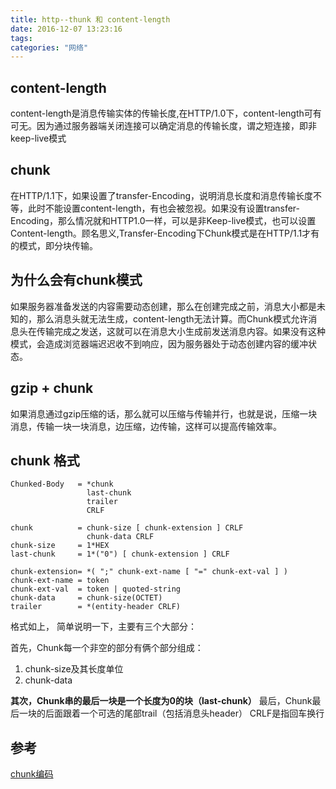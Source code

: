```yaml
---
title: http--thunk 和 content-length
date: 2016-12-07 13:23:16
tags:
categories: "网络"
---
```



## content-length

content-length是消息传输实体的传输长度,在HTTP/1.0下，content-length可有可无。因为通过服务器端关闭连接可以确定消息的传输长度，谓之短连接，即非keep-live模式

## chunk

在HTTP/1.1下，如果设置了transfer-Encoding，说明消息长度和消息传输长度不等，此时不能设置content-length，有也会被忽视。如果没有设置transfer-Encoding，那么情况就和HTTP1.0一样，可以是非Keep-live模式，也可以设置Content-length。顾名思义,Transfer-Encoding下Chunk模式是在HTTP/1.1才有的模式，即分块传输。


## 为什么会有chunk模式

如果服务器准备发送的内容需要动态创建，那么在创建完成之前，消息大小都是未知的，那么消息头就无法生成，content-length无法计算。而Chunk模式允许消息头在传输完成之发送，这就可以在消息大小生成前发送消息内容。如果没有这种模式，会造成浏览器端迟迟收不到响应，因为服务器处于动态创建内容的缓冲状态。



## gzip + chunk

如果消息通过gzip压缩的话，那么就可以压缩与传输并行，也就是说，压缩一块消息，传输一块一块消息，边压缩，边传输，这样可以提高传输效率。


## chunk 格式

```
Chunked-Body   = *chunk  
                 last-chunk  
                 trailer  
                 CRLF  
  
chunk          = chunk-size [ chunk-extension ] CRLF  
                 chunk-data CRLF  
chunk-size     = 1*HEX  
last-chunk     = 1*("0") [ chunk-extension ] CRLF  
  
chunk-extension= *( ";" chunk-ext-name [ "=" chunk-ext-val ] )  
chunk-ext-name = token  
chunk-ext-val  = token | quoted-string  
chunk-data     = chunk-size(OCTET)  
trailer        = *(entity-header CRLF)  
```

格式如上， 简单说明一下，主要有三个大部分：

首先，Chunk每一个非空的部分有俩个部分组成：

1. chunk-size及其长度单位 
2. chunk-data

**其次，Chunk串的最后一块是一个长度为0的块（last-chunk）**
最后，Chunk最后一块的后面跟着一个可选的尾部trail（包括消息头header）
CRLF是指回车换行


## 参考

[chunk编码](http://blog.csdn.net/b2997215859/article/details/51169784)
